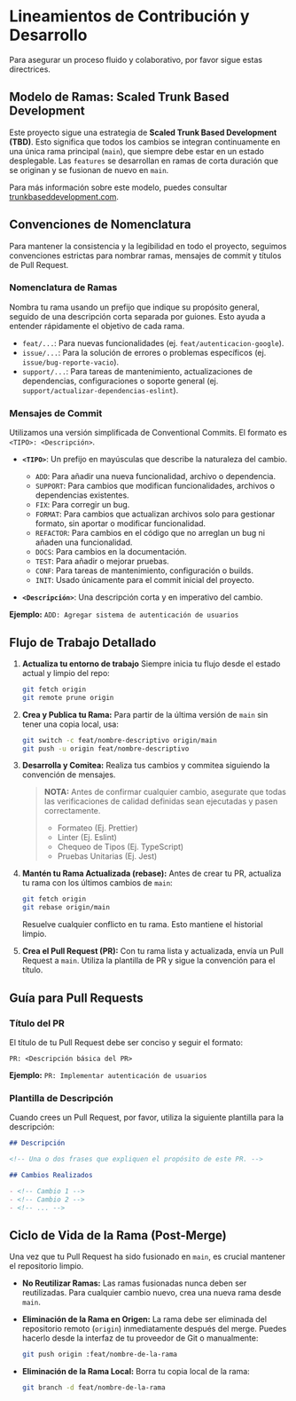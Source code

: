 # Lineamientos de Contribución y Desarrollo

Para asegurar un proceso fluido y colaborativo, por favor sigue estas directrices.

## Modelo de Ramas: Scaled Trunk Based Development

Este proyecto sigue una estrategia de **Scaled Trunk Based Development (TBD)**. Esto significa que todos los cambios se integran continuamente en una única rama principal (`main`), que siempre debe estar en un estado desplegable. Las `features` se desarrollan en ramas de corta duración que se originan y se fusionan de nuevo en `main`.

Para más información sobre este modelo, puedes consultar [trunkbaseddevelopment.com](https://trunkbaseddevelopment.com/).

## Convenciones de Nomenclatura

Para mantener la consistencia y la legibilidad en todo el proyecto, seguimos convenciones estrictas para nombrar ramas, mensajes de commit y títulos de Pull Request.

### Nomenclatura de Ramas

Nombra tu rama usando un prefijo que indique su propósito general, seguido de una descripción corta separada por guiones. Esto ayuda a entender rápidamente el objetivo de cada rama.

- `feat/...`: Para nuevas funcionalidades (ej. `feat/autenticacion-google`).
- `issue/...`: Para la solución de errores o problemas específicos (ej. `issue/bug-reporte-vacio`).
- `support/...`: Para tareas de mantenimiento, actualizaciones de dependencias, configuraciones o soporte general (ej. `support/actualizar-dependencias-eslint`).

### Mensajes de Commit

Utilizamos una versión simplificada de Conventional Commits. El formato es `<TIPO>: <Descripción>`.

- **`<TIPO>`**: Un prefijo en mayúsculas que describe la naturaleza del cambio.
  - `ADD`: Para añadir una nueva funcionalidad, archivo o dependencia.
  - `SUPPORT`: Para cambios que modifican funcionalidades, archivos o dependencias existentes.
  - `FIX`: Para corregir un bug.
  - `FORMAT`: Para cambios que actualizan archivos solo para gestionar formato, sin aportar o modificar funcionalidad.
  - `REFACTOR`: Para cambios en el código que no arreglan un bug ni añaden una funcionalidad.
  - `DOCS`: Para cambios en la documentación.
  - `TEST`: Para añadir o mejorar pruebas.
  - `CONF`: Para tareas de mantenimiento, configuración o builds.
  - `INIT`: Usado únicamente para el commit inicial del proyecto.

- **`<Descripción>`**: Una descripción corta y en imperativo del cambio.

**Ejemplo:** `ADD: Agregar sistema de autenticación de usuarios`

## Flujo de Trabajo Detallado

1. **Actualiza tu entorno de trabajo**
    Siempre inicia tu flujo desde el estado actual y limpio del repo:

    ```bash
    git fetch origin
    git remote prune origin
    ```

2. **Crea y Publica tu Rama:**
    Para partir de la última versión de `main` sin tener una copia local, usa:

    ```bash
    git switch -c feat/nombre-descriptivo origin/main
    git push -u origin feat/nombre-descriptivo
    ```

3. **Desarrolla y Comitea:**
    Realiza tus cambios y commitea siguiendo la convención de mensajes.

    > **NOTA:** Antes de confirmar cualquier cambio, asegurate que todas las verificaciones de calidad definidas sean ejecutadas y pasen correctamente.
    >
    >- Formateo (Ej. Prettier)
    >- Linter (Ej. Eslint)
    >- Chequeo de Tipos (Ej. TypeScript)
    >- Pruebas Unitarias (Ej. Jest)

4. **Mantén tu Rama Actualizada (rebase):**
    Antes de crear tu PR, actualiza tu rama con los últimos cambios de `main`:

    ```bash
    git fetch origin
    git rebase origin/main
    ```

    Resuelve cualquier conflicto en tu rama. Esto mantiene el historial limpio.

5. **Crea el Pull Request (PR):**
    Con tu rama lista y actualizada, envía un Pull Request a `main`. Utiliza la plantilla de PR y sigue la convención para el título.

## Guía para Pull Requests

### Título del PR

El título de tu Pull Request debe ser conciso y seguir el formato:

`PR: <Descripción básica del PR>`

**Ejemplo:** `PR: Implementar autenticación de usuarios`

### Plantilla de Descripción

Cuando crees un Pull Request, por favor, utiliza la siguiente plantilla para la descripción:

````markdown
## Descripción

<!-- Una o dos frases que expliquen el propósito de este PR. -->

## Cambios Realizados

- <!-- Cambio 1 -->
- <!-- Cambio 2 -->
- <!-- ... -->
````

## Ciclo de Vida de la Rama (Post-Merge)

Una vez que tu Pull Request ha sido fusionado en `main`, es crucial mantener el repositorio limpio.

- **No Reutilizar Ramas:** Las ramas fusionadas nunca deben ser reutilizadas. Para cualquier cambio nuevo, crea una nueva rama desde `main`.
- **Eliminación de la Rama en Origen:** La rama debe ser eliminada del repositorio remoto (`origin`) inmediatamente después del merge. Puedes hacerlo desde la interfaz de tu proveedor de Git o manualmente:

    ```bash
    git push origin :feat/nombre-de-la-rama
    ```

- **Eliminación de la Rama Local:** Borra tu copia local de la rama:

    ```bash
    git branch -d feat/nombre-de-la-rama
    ```
